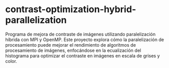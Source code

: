 # contrast-optimization-hybrid-parallelization
Programa de mejora de contraste de imágenes utilizando paralelización híbrida con MPI y OpenMP. Este proyecto explora cómo la paralelización de procesamiento puede mejorar el rendimiento de algoritmos de procesamiento de imágenes, enfocándose en la ecualización del histograma para optimizar el contraste en imágenes en escala de grises y color.
